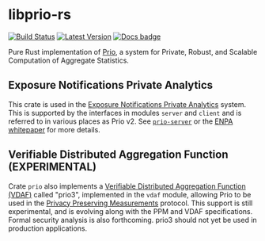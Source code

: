 # libprio-rs
[![Build Status]][actions] [![Latest Version]][crates.io] [![Docs badge]][docs.rs]


[Build Status]: https://github.com/abetterinternet/libprio-rs/workflows/ci-build/badge.svg
[actions]: https://github.com/abetterinternet/libprio-rs/actions?query=branch%3Amain
[Latest Version]: https://img.shields.io/crates/v/prio.svg
[crates.io]: https://crates.io/crates/prio
[Docs badge]: https://img.shields.io/badge/docs.rs-rustdoc-green
[docs.rs]: https://docs.rs/prio/

Pure Rust implementation of [Prio](https://crypto.stanford.edu/prio/), a system for Private, Robust,
and Scalable Computation of Aggregate Statistics.

## Exposure Notifications Private Analytics

This crate is used in the [Exposure Notifications Private Analytics][enpa] system. This is supported
by the interfaces in modules `server` and `client` and is referred to in various places as Prio v2.
See [`prio-server`][prio-server] or the [ENPA whitepaper][enpa-whitepaper] for more details.

## Verifiable Distributed Aggregation Function (EXPERIMENTAL)

Crate `prio` also implements a [Verifiable Distributed Aggregation Function (VDAF)][vdaf] called
"prio3", implemented in the `vdaf` module, allowing Prio to be used in the
[Privacy Preserving Measurements][ppm] protocol. This support is still experimental, and is evolving
along with the PPM and VDAF specifications. Formal security analysis is also forthcoming. prio3
should not yet be used in production applications.

[enpa]: https://www.abetterinternet.org/post/prio-services-for-covid-en/
[enpa-whitepaper]: https://covid19-static.cdn-apple.com/applications/covid19/current/static/contact-tracing/pdf/ENPA_White_Paper.pdf
[prio-server]: https://github.com/abetterinternet/prio-server
[vdaf]: https://cjpatton.github.io/vdaf/draft-patton-cfrg-vdaf.html
[ppm]: https://github.com/abetterinternet/ppm-specification
